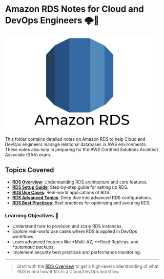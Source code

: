# Amazon RDS Notes for Cloud and DevOps Engineers 🌩️🔧

![RDS Overview](RDS.png)

This folder contains detailed notes on Amazon RDS to help Cloud and DevOps engineers manage relational databases in AWS environments. These notes also help in preparing for the AWS Certified Solutions Architect Associate (SAA) exam.

## Topics Covered
- **[RDS Overview](./RDS_Overview.md)**: Understanding RDS architecture and core features.
- **[RDS Setup Guide](./RDS_Setup_Guide.md)**: Step-by-step guide for setting up RDS.
- **[RDS Use Cases](./RDS_Use_Cases.md)**: Real-world applications of RDS.
- **[RDS Advanced Topics](./RDS_Advanced_Topics.md)**: Deep dive into advanced RDS configurations.
- **[RDS Best Practices](./RDS_Best_Practices.md)**: Best practices for optimizing and securing RDS.

### Learning Objectives 🎯
- Understand how to provision and scale RDS instances.
- Explore real-world use cases where RDS is applied in DevOps workflows.
- Learn advanced features like *Multi-AZ, **Read Replicas, and **automatic backups*.
- Implement security best practices and performance monitoring.

---
> Start with the [RDS Overview](./RDS_Overview.md) to get a high-level understanding of what RDS is and how it fits in a Cloud/DevOps workflow.
